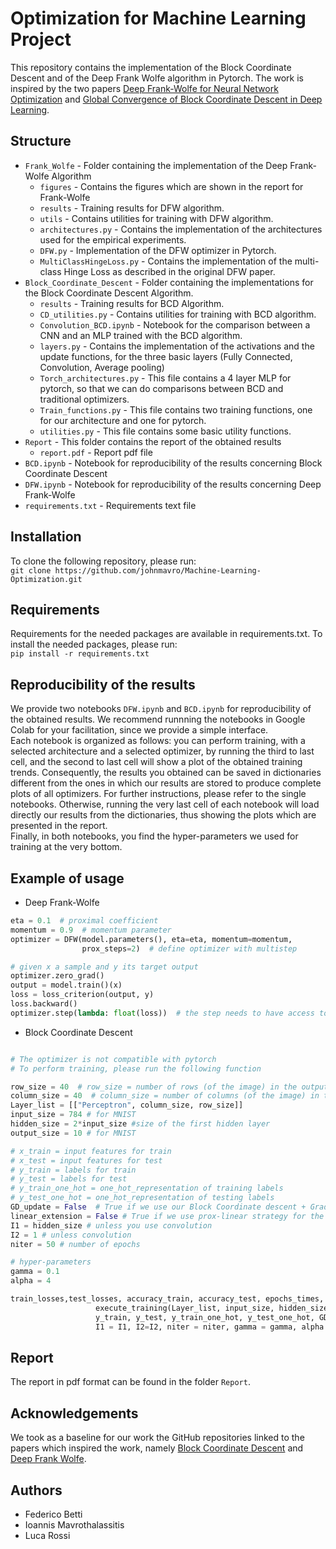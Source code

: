 # Optimization for Machine Learning Project
This repository contains the implementation of the Block Coordinate Descent and of the Deep Frank Wolfe algorithm in Pytorch. The work is inspired by the two papers [Deep Frank-Wolfe for Neural Network Optimization](https://arxiv.org/pdf/1811.07591.pdf) and [Global Convergence of Block Coordinate Descent in Deep Learning](https://arxiv.org/pdf/1803.00225.pdf).

## Structure
* `Frank_Wolfe` - Folder containing the implementation of the Deep Frank-Wolfe Algorithm
  * `figures` - Contains the figures which are shown in the report for Frank-Wolfe
  * `results` - Training results for DFW algorithm.
  * `utils` - Contains utilities for training with DFW algorithm.
  * `architectures.py` - Contains the implementation of the architectures used for the empirical experiments.
  * `DFW.py` - Implementation of the DFW optimizer in Pytorch.
  * `MultiClassHingeLoss.py` - Contains the implementation of the multi-class Hinge Loss as described in the original DFW paper.
* `Block_Coordinate_Descent` - Folder containing the implementations for the Block Coordinate Descent Algorithm.
  * `results` - Training results for BCD Algorithm.
  * `CD_utilities.py` - Contains utilities for training with BCD algorithm.
  * `Convolution_BCD.ipynb` - Notebook for the comparison between a CNN and an MLP trained with the BCD algorithm.
  * `layers.py` - Contains the implementation of the activations and the update functions, for the three basic layers (Fully Connected, Convolution, Average pooling)
  * `Torch_architectures.py` - This file contains a 4 layer MLP for pytorch, so that we can do comparisons between BCD and traditional optimizers.
  * `Train_functions.py` - This file contains two training functions, one for our architecture and one for pytorch.
  * `utilities.py` - This file contains some basic utility functions.
* `Report` - This folder contains the report of the obtained results
  * `report.pdf` - Report pdf file
*  `BCD.ipynb` - Notebook for reproducibility of the results concerning Block Coordinate Descent
*  `DFW.ipynb` - Notebook for reproducibility of the results concerning Deep Frank-Wolfe
* `requirements.txt` - Requirements text file

## Installation
To clone the following repository, please run:\
`git clone https://github.com/johnmavro/Machine-Learning-Optimization.git`

## Requirements
Requirements for the needed packages are available in requirements.txt. To install the needed packages, please run:\
`pip install -r requirements.txt`

## Reproducibility of the results
We provide two notebooks `DFW.ipynb` and `BCD.ipynb` for reproducibility of the obtained results. We recommend runnning the notebooks in Google Colab for your facilitation, since we provide a simple interface.\
Each notebook is organized as follows: you can perform training, with a selected architecture and a selected optimizer, by running the third to last cell, and the second to last cell will show a plot of the obtained training trends. Consequently, the results you obtained can be saved in dictionaries different from the ones in which our results are stored to produce complete plots of all optimizers. For further instructions, please refer to the single notebooks. Otherwise, running the very last cell of each notebook will load directly our results from the dictionaries, thus showing the plots which are presented in the report.\
Finally, in both notebooks, you find the hyper-parameters we used for training at the very bottom.

## Example of usage
* Deep Frank-Wolfe
```python
eta = 0.1  # proximal coefficient
momentum = 0.9  # momentum parameter
optimizer = DFW(model.parameters(), eta=eta, momentum=momentum,
                prox_steps=2)  # define optimizer with multistep

# given x a sample and y its target output
optimizer.zero_grad()
output = model.train()(x)
loss = loss_criterion(output, y)
loss.backward()
optimizer.step(lambda: float(loss))  # the step needs to have access to the loss
```

* Block Coordinate Descent
```python

# The optimizer is not compatible with pytorch
# To perform training, please run the following function

row_size = 40  # row_size = number of rows (of the image) in the output
column_size = 40  # column_size = number of columns (of the image) in the output
Layer_list = [["Perceptron", column_size, row_size]]
input_size = 784 # for MNIST
hidden_size = 2*input_size #size of the first hidden layer
output_size = 10 # for MNIST

# x_train = input features for train
# x_test = input features for test
# y_train = labels for train
# y_test = labels for test
# y_train_one_hot = one_hot_representation of training labels
# y_test_one_hot = one_hot_representation of testing labels
GD_update = False  # True if we use our Block Coordinate descent + Gradient VN Update
linear_extension = False # True if we use prox-linear strategy for the VN update
I1 = hidden_size # unless you use convolution
I2 = 1 # unless convolution
niter = 50 # number of epochs

# hyper-parameters
gamma = 0.1
alpha = 4

train_losses,test_losses, accuracy_train, accuracy_test, epochs_times, Ws, bs =
                   execute_training(Layer_list, input_size, hidden_size, output_size, x_train, x_test,
                   y_train, y_test, y_train_one_hot, y_test_one_hot, GD_Update, linear_extension,
                   I1 = I1, I2=I2, niter = niter, gamma = gamma, alpha = alpha)

```

## Report
The report in pdf format can be found in the folder `Report`.

## Acknowledgements
We took as a baseline for our work the GitHub repositories linked to the papers which inspired the work, namely
[Block Coordinate Descent](https://github.com/IssamLaradji/BlockCoordinateDescent) and [Deep Frank Wolfe](https://github.com/oval-group/dfw#acknowledgments).

## Authors
- Federico Betti
- Ioannis Mavrothalassitis
- Luca Rossi
